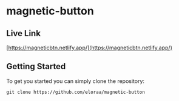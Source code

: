 # magnetic-button
## Live Link
[https://magneticbtn.netlify.app/](https://magneticbtn.netlify.app/)
## Getting Started
To get you started you can simply clone the repository:

```
git clone https://github.com/eloraa/magnetic-button
```
